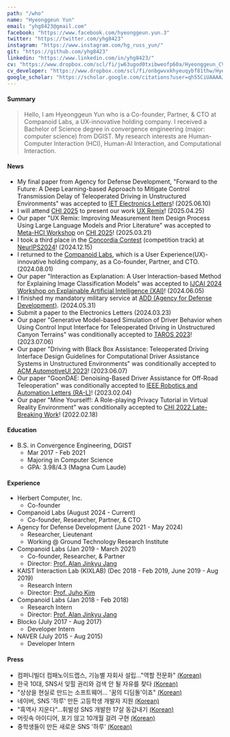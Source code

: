 ```yaml
---
path: "/who"
name: "Hyeonggeun Yun"
email: "yhg8423@gmail.com"
facebook: "https://www.facebook.com/hyeonggeun.yun.3"
twitter: "https://twitter.com/yhg8423"
instagram: "https://www.instagram.com/hg_russ_yun/"
git: "https://github.com/yhg8423"
linkedin: "https://www.linkedin.com/in/yhg8423/"
cv: "https://www.dropbox.com/scl/fi/jw63ugod0txibweofp60a/Hyeonggeun_CV_short_version.pdf?rlkey=9h7mdesnb1nr2tb5xx09uepnc&dl=0"
cv_developer: "https://www.dropbox.com/scl/fi/onbgwvxkhyeuqybf81thw/Hyeonggeun_CV-SW-_240327.pdf?rlkey=wq7jk4wovf8t5ycpgav3hi7he&dl=0"
google_scholar: "https://scholar.google.com/citations?user=qh55CiUAAAAJ"
---
```


#### Summary
> Hello, I am Hyeonggeun Yun who is a Co-founder, Partner, & CTO at Companoid Labs, a UX-innovative holding company. I received a Bachelor of Science degree in convergence engineering (major: computer science) from DGIST.
My research interests are Human-Computer Interaction (HCI), Human-AI Interaction, and Computational Interaction.
<!-- Especially, I want to study a society where humans and computers live together. -->


#### News
- My final paper from Agency for Defense Development, "Forward to the Future: A Deep Learning-based Approach to Mitigate Control Transmission Delay of Teleoperated Driving in Unstructured Environments" was accepted to [IET Electronics Letters](https://ietresearch.onlinelibrary.wiley.com/journal/1350911x)! (2025.06.10)
- I will attend [CHI 2025](https://chi2025.acm.org/) to present our work [UX Remix](https://arxiv.org/abs/2504.09169)! (2025.04.25) 
- Our paper "UX Remix: Improving Measurement Item Design Process Using Large Language Models and Prior Literature" was accepted to [Meta-HCI Workshop](https://meta-hci.github.io/) on [CHI 2025](https://chi2025.acm.org/)! (2025.03.21)
- I took a third place in the [Concordia Contest](https://www.cooperativeai.com/contests/concordia-2024) (competition track) at [NeurIPS2024](https://neurips.cc/Conferences/2024)! (2024.12.15)
- I returned to the [Companoid Labs](http://companoid.io/), which is a User Experience(UX)-innovative holding company, as a Co-founder, Partner, and CTO. (2024.08.01)
- Our paper "Interaction as Explanation: A User Interaction-based Method for Explaining Image Classification Models" was accepted to [IJCAI 2024 Workshop on Explainable Artificial Intelligence (XAI)](https://sites.google.com/view/xai2024/)! (2024.06.05)
- I finished my mandatory military service at [ADD (Agency for Defense Development)](http://www.add.re.kr). (2024.05.31)
- Submit a paper to the Electronics Letters (2024.03.23)
- Our paper "Generative Model-based Simulation of Driver Behavior when Using Control Input Interface for Teleoperated Driving in Unstructured Canyon Terrains" was conditionally accepted to [TAROS 2023](https://taros-conference.org/)! (2023.07.06)
- Our paper "Driving with Black Box Assistance: Teleoperated Driving Interface Design Guidelines for Computational Driver Assistance Systems in Unstructured Environments" was conditionally accepted to [ACM AutomotiveUI 2023](https://www.auto-ui.org/23/)! (2023.06.07)
- Our paper "GoonDAE: Denoising-Based Driver Assistance for Off-Road Teleoperation" was conditionally accepted to [IEEE Robotics and Automation Letters (RA-L)](https://www.ieee-ras.org/publications/ra-l)! (2023.02.04)
- Our paper "Mine Yourself!: A Role-playing Privacy Tutorial in Virtual Reality Environment" was conditionally accepted to [CHI 2022 Late-Breaking Work](https://chi2022.acm.org/)! (2022.02.18)
<!--
- I started my research career at [ADD (Agency for Defense Development)](http://www.add.re.kr) for my mandatory military service. (2021.06.01)
- I received B.S degree (magna cum laude) in convergence engineering (major: computer science) from DGIST! (2021.02.17)
- Our UGRP (Undergraduate Group Research Program) won an excellent prize (2nd place)! (2021.02.03)
- I joined [Companoid Labs](http://companoid.io/), which is a User Experience (UX) Research-based Company builder, as Co-founder, Researcher and Partner. (2020.12.11)
- Our poster paper "Chatbot with Touch and Graphics: An Interaction of Users for Emotional Expression and Turn-taking" was also conditionally accepted to [CUI 2020 Posters & Demos](https://cui2020.com/posters-demos/)! (2020.05.15)
- Our position paper "Chatbot with Touch and Graphics: An Interaction of Users for Emotional Expression and Turn-taking" was accepted to [CUI@CHI workshop](http://www.speechinteraction.org/CHI2020/) at [CHI 2020](https://chi2020.acm.org/)! (2020.02.26)
- Our UGRP (Undergraduate Group Research Program) won an encouragement prize! (2020.01.16)
- Summer internship at [KIXLAB (KAIST Interaction Lab)](https://www.kixlab.org/) (2019.06.27)
- Our Work-in-Progress paper "Supporting Instruction of Formulaic Sequences Using Videos at Scale" was accepted to [L@S 2019](https://learningatscale.acm.org/)! (2019.05.02)
- Winter internship at [KIXLAB (KAIST Interaction Lab)](https://www.kixlab.org/) (2018.12.26)
- Taking a Summer Session at UC Berkeley (2018.06.18)
- Winter internship at [Companoid Labs](http://companoid.io/) (2018.01.02)
-->

#### Education
- B.S. in Convergence Engineering, DGIST
    - Mar 2017 - Feb 2021
    - Majoring in Computer Science
    - GPA: 3.98/4.3 (Magna Cum Laude)


#### Experience
- Herbert Computer, Inc.
    - Co-founder
- Companoid Labs (August 2024 - Current)
    - Co-founder, Researcher, Partner, & CTO
- Agency for Defense Development (June 2021 - May 2024)
    - Researcher, Lieutenant
    - Working @ Ground Technology Research Institute
- Companoid Labs (Jan 2019 - March 2021)
    - Co-founder, Researcher, & Partner
    - Director: [Prof. Alan Jinkyu Jang](http://alanjang.com/)
- KAIST Interaction Lab (KIXLAB) (Dec 2018 - Feb 2019, June 2019 - Aug 2019)
    - Research Intern
    - Director: [Prof. Juho Kim](http://juhokim.com/)
- Companoid Labs (Jan 2018 - Feb 2018)
    - Research Intern
    - Director: [Prof. Alan Jinkyu Jang](http://alanjang.com/)
- Blocko (July 2017 - Aug 2017)
    - Developer Intern
- NAVER (July 2015 - Aug 2015)
    - Developer Intern


#### Press
- 컴퍼니빌더 컴패노이드랩스, 기능별 자회사 설립…"역할 전문화" [(Korean)](https://n.news.naver.com/mnews/article/008/0005087093?sid=101)
- 한국 10대, SNS서 잊힐 권리와 검색 안 될 자유를 찾다 [(Korean)](http://news.naver.com/main/read.nhn?mode=LSD&mid=sec&sid1=103&oid=469&aid=0000064052)
- "상상을 현실로 만드는 소프트웨어... '꿈의 디딤돌'이죠" [(Korean)](https://news.chosun.com/site/data/html_dir/2015/03/29/2015032901897.html)
- 네이버, SNS '하루' 만든 고등학생 개발자 지원 [(Korean)](http://news.naver.com/main/read.nhn?mode=LSD&mid=sec&sid1=105&oid=001&aid=0006956623)
- "흑역사 지운다"…휘발성 SNS 개발한 17살 동갑내기 [(Korean)](http://www.newsis.com/ar_detail/view.html?ar_id=NISX20140704_0013026943&cID=10201&pID=10200)
- 머릿속 아이디어, 포기 않고 10개월 걸려 구현 [(Korean)](http://www.hani.co.kr/arti/society/schooling/627624.html)
- 중학생들이 만든 새로운 SNS '하루' [(Korean)](http://www.ohmynews.com/NWS_Web/View/at_pg.aspx?CNTN_CD=A0001958424)
